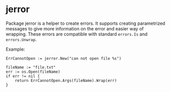 # jerror

Package jerror is a helper to create errors. It supports creating parametrized
messages to give more information on the error and easier way of wrapping.
These errors are compatible with standard `errors.Is` and `errors.Unwrap`.

Example:

	ErrCannotOpen := jerror.New("can not open file %s")

	fileName := "file.txt"
	err := os.Open(fileName)
	if err != nil {
		return ErrCannotOpen.Args(fileName).Wrap(err)
	}
